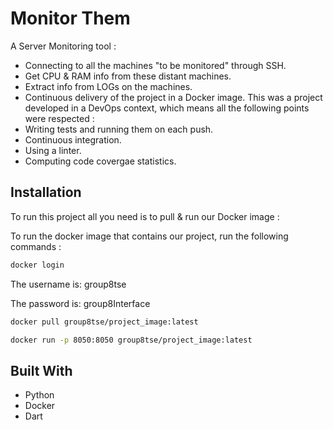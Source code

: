 # Monitor Them
A Server Monitoring tool :
* Connecting to all the machines "to be monitored" through SSH.
* Get CPU & RAM info from these distant machines.
* Extract info from LOGs on the machines.
* Continuous delivery of the project in a Docker image.
This was a project developed in a DevOps context, which means all the following points were respected : 
* Writing tests and running them on each push.
* Continuous integration.
* Using a linter.
* Computing code covergae statistics.

## Installation
To run this project all you need is to pull & run our Docker image :

To run the docker image that contains our project, run the following commands :

```bash
docker login
```
The username is: group8tse

The password is: group8Interface

```bash
docker pull group8tse/project_image:latest
```
```bash
docker run -p 8050:8050 group8tse/project_image:latest
```

## Built With
* Python
* Docker
* Dart
